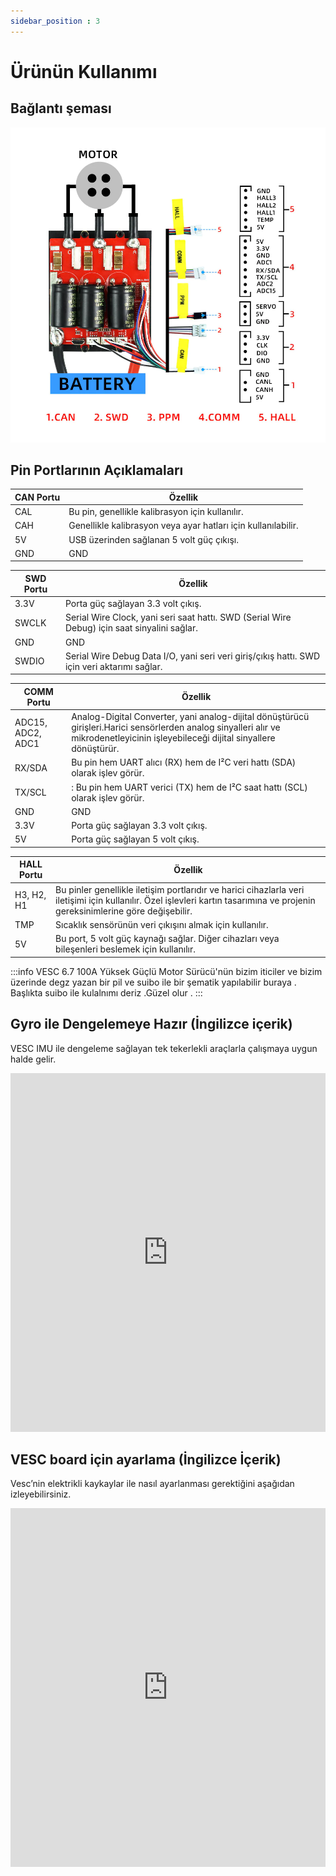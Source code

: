 ```yaml
---
sidebar_position : 3
---
```


# Ürünün Kullanımı

## Bağlantı şeması

![Bağlantı Diagramı](./image/vesc69-100a-motor-surucu4.png)

## Pin Portlarının  Açıklamaları
 
| CAN Portu                   | Özellik                                                                                                                                                                                                                                     |
|----------------------------|--------------------------------------------------------------------------------------------------------------------------------------------------------------------------------------------------------------------------------------------|
|CAL           | Bu pin, genellikle kalibrasyon için kullanılır.|
CAH           |Genellikle kalibrasyon veya ayar hatları için kullanılabilir.|
|5V|  USB üzerinden sağlanan 5 volt güç çıkışı.
|GND| GND

 
| SWD Portu                   | Özellik                                                                                                                                                                                                                                     |
|----------------------------|--------------------------------------------------------------------------------------------------------------------------------------------------------------------------------------------------------------------------------------------|
|3.3V            | Porta güç sağlayan 3.3 volt çıkış.|
SWCLK             |Serial Wire Clock, yani seri saat hattı. SWD (Serial Wire Debug) için saat sinyalini sağlar.|
|GND| GND|
|SWDIO| Serial Wire Debug Data I/O, yani seri veri giriş/çıkış hattı. SWD için veri aktarımı sağlar.|



|COMM  Portu                   | Özellik                                                                                                                                                                                                                                     |
|----------------------------|--------------------------------------------------------------------------------------------------------------------------------------------------------------------------------------------------------------------------------------------|
|ADC15, ADC2, ADC1         | Analog-Digital Converter, yani analog-dijital dönüştürücü girişleri.Harici sensörlerden analog sinyalleri alır ve mikrodenetleyicinin işleyebileceği dijital sinyallere dönüştürür.
RX/SDA | Bu pin hem UART alıcı (RX) hem de I²C veri hattı (SDA) olarak işlev görür.|
TX/SCL |: Bu pin hem UART verici (TX) hem de I²C saat hattı (SCL) olarak işlev görür.|
|GND| GND|
|3.3V|Porta güç sağlayan 3.3 volt çıkış.|
|5V|Porta güç sağlayan 5 volt çıkış.

 
| HALL Portu                   | Özellik                                                                                                                                                                                                                                     |
|----------------------------|--------------------------------------------------------------------------------------------------------------------------------------------------------------------------------------------------------------------------------------------|
|H3, H2, H1            |  Bu pinler genellikle iletişim portlarıdır ve harici cihazlarla veri iletişimi için kullanılır. Özel işlevleri kartın tasarımına ve projenin gereksinimlerine göre değişebilir.|
TMP             | Sıcaklık sensörünün veri çıkışını almak için kullanılır.|
|5V|  Bu port, 5 volt güç kaynağı sağlar. Diğer cihazları veya bileşenleri beslemek için kullanılır.|



:::info
VESC 6.7 100A Yüksek Güçlü Motor Sürücü'nün  bizim iticiler ve bizim üzerinde  degz yazan bir pil ve suibo ile bir şematik yapılabilir buraya . Başlıkta suibo ile kulalnımı deriz .Güzel olur .
::: 

## Gyro ile Dengelemeye Hazır (İngilizce içerik)

VESC IMU ile dengeleme sağlayan tek tekerlekli araçlarla çalışmaya uygun halde gelir.

<iframe width="100%" height="574" src="https://www.youtube.com/embed/iGgNuo6o_Ug" title="VESC IMU Accelerometer Calibration - How To" frameborder="0" allow="accelerometer; autoplay; clipboard-write; encrypted-media; gyroscope; picture-in-picture; web-share" allowfullscreen></iframe>

## VESC board için ayarlama (İngilizce İçerik)

Vesc’nin elektrikli kaykaylar ile nasıl ayarlanması gerektiğini aşağıdan izleyebilirsiniz.

<iframe width="100%" height="574" src="https://www.youtube.com/embed/lDuV8cnPRmI" title="VESC® Tool 2020 Tutorial - How to Program Vesc for DIY Electric Skateboards" frameborder="0" allow="accelerometer; autoplay; clipboard-write; encrypted-media; gyroscope; picture-in-picture; web-share" allowfullscreen></iframe>